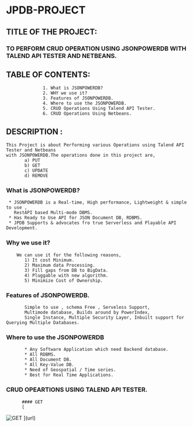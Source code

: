 # JPDB-PROJECT
## TITLE OF THE PROJECT: 
### TO PERFORM CRUD OPERATION USING JSONPOWERDB WITH TALEND API TESTER AND NETBEANS.

## TABLE OF CONTENTS: 
                  1. What is JSONPOWERDB?
                  2. WHY we use it?
                  3. Features of JSONPOWERDB.
                  4. Where to use the JSONPOWERDB.
                  5. CRUD Operations Using Talend API Tester.
                  6. CRUD Operations Using Netbeans.
                  
 ## DESCRIPTION :
    This Project is about Performing various Operations using Talend API Tester and Netbeans
    with JSONPOWERDB.The operations done in this project are,
           a) PUT
           b) GET
           c) UPDATE
           d) REMOVE
  
 ### What is JSONPOWERDB?
     * JSONPOWERDB is a Real-time, High performance, Lightweight & simple to use ,
       RestAPI based Multi-mode DBMS.
     * Has Ready to Use API for JSON Document DB, RDBMS.
     * JPDB Supports & advocates fro true Serverless and Playable API Development.
 ### Why we use it?  
        We can use it for the following reasons,
           1) It cost Minimum.
           2) Maximum data Processing.
           3) Fill gaps from DB to BigData.
           4) Pluggable with new algorithm.
           5) Minimize Cost of Ownership.
  ### Features of JSONPOWERDB.
           Simple to use , schema Free , Serveless Support, 
           Multimode database, Builds around by PowerIndex,
           Single Instance, Multiple Security Layer, Inbuilt support for Querying Multiple Databases.
   ### Where to use the JSONPOWERDB
           * Any Software Application which need Backend database.
           * All RDBMS. 
           * All Document DB. 
           * All Key-Value DB. 
           * Need of Geospatial / Time series. 
           * Best for Real Time Applications. 
   
   ### CRUD OPEARTIONS USING TALEND API TESTER.
          #### GET
          [
![GET](https://user-images.githubusercontent.com/98580303/183055091-4ddf6abd-76ff-49ab-8eae-cb3f17c09ece.PNG)
](url)
   
         
                  
